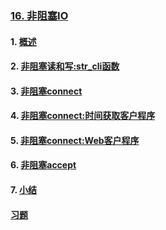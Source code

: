 ### [16. 非阻塞IO](https://github.com/lsill/nbook/blob/main/content/UNIX/UNP/%20non-blocking-IO.md)
#### 1. [概述](https://github.com/lsill/nbook/blob/main/content/UNIX/UNP/%20non-blocking-IO.md?plain=1#L7)
#### 2. [非阻塞读和写:str_cli函数](https://github.com/lsill/nbook/blob/main/content/UNIX/UNP/%20non-blocking-IO.md?plain=1#L49)
#### 3. [非阻塞connect](https://github.com/lsill/nbook/blob/main/content/UNIX/UNP/%20non-blocking-IO.md?plain=1#L105)
#### 4. [非阻塞connect:时间获取客户程序](https://github.com/lsill/nbook/blob/main/content/UNIX/UNP/%20non-blocking-IO.md?plain=1#L122)
#### 5. [非阻塞connect:Web客户程序](https://github.com/lsill/nbook/blob/main/content/UNIX/UNP/%20non-blocking-IO.md?plain=1#L150)
#### 6. [非阻塞accept](https://github.com/lsill/nbook/blob/main/content/UNIX/UNP/%20non-blocking-IO.md?plain=1#L185)
#### 7. [小结](https://github.com/lsill/nbook/blob/main/content/UNIX/UNP/%20non-blocking-IO.md?plain=1#L222)
#### [习题](https://github.com/lsill/nbook/blob/main/content/UNIX/UNP/%20non-blocking-IO.md?plain=1#L232)
